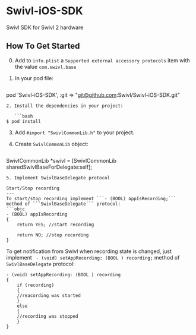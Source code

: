 Swivl-iOS-SDK
=============

Swivl SDK for Swivl 2 hardware 

How To Get Started
---
0. Add to ```info.plist``` a ```Supported external accessory protocols``` item with the value ```com.swivl.base```

1. In your pod file:

    ```ruby
pod 'Swivl-iOS-SDK',  :git => "git@github.com:Swivl/Swivl-iOS-SDK.git"
```
2. Install the dependencies in your project:

   ```bash
$ pod install
```
3. Add ``` #import "SwivlCommonLib.h" ``` to your project.
4. Create ```SwivlCommonLib``` object:
    
    ```objc
SwivlCommonLib *swivl = [SwivlCommonLib sharedSwivlBaseForDelegate:self]; 
```
5. Implement SwivlBaseDelegate protocol

Start/Stop recording
---
To start/stop recording implement ```- (BOOL) appIsRecording;``` method of ```SwivlBaseDelegate``` protocol:
```objc
- (BOOL) appIsRecording
{
    return YES; //start recording

    return NO; //stop recording
}
```
To get notification from Swivl when recording state is changed, just implement ``` - (void) setAppRecording: (BOOL ) recording;``` method of ```SwivlBaseDelegate``` protocol:
```objc
- (void) setAppRecording: (BOOL ) recording
{
    if (recording) 
    {
    //reacording was started
    }
    else 
    {
    //recording was stopped
    }
}
```
